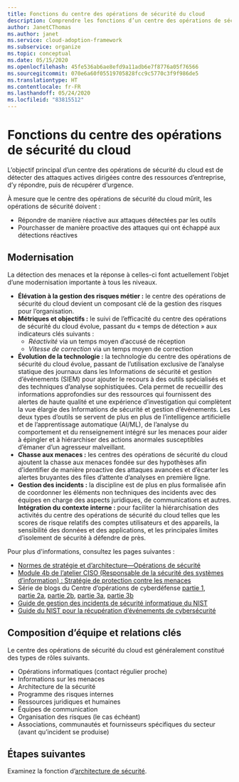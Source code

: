 ```yaml
---
title: Fonctions du centre des opérations de sécurité du cloud
description: Comprendre les fonctions d’un centre des opérations de sécurité du cloud.
author: JanetCThomas
ms.author: janet
ms.service: cloud-adoption-framework
ms.subservice: organize
ms.topic: conceptual
ms.date: 05/15/2020
ms.openlocfilehash: 45fe536ab6ae8efd9a11adb6e7f8776a05f76566
ms.sourcegitcommit: 070e6a60f05519705828fcc9c5770c3f9f986de5
ms.translationtype: HT
ms.contentlocale: fr-FR
ms.lasthandoff: 05/24/2020
ms.locfileid: "83815512"
---
```

<!-- cSpell:ignore CISO MTTA MTTR SIEM NIST SOCs CDOC -->

# <a name="cloud-soc-functions"></a>Fonctions du centre des opérations de sécurité du cloud

L’objectif principal d’un centre des opérations de sécurité du cloud est de détecter des attaques actives dirigées contre des ressources d’entreprise, d’y répondre, puis de récupérer d’urgence.

À mesure que le centre des opérations de sécurité du cloud mûrit, les opérations de sécurité doivent :

- Répondre de manière réactive aux attaques détectées par les outils
- Pourchasser de manière proactive des attaques qui ont échappé aux détections réactives

## <a name="modernization"></a>Modernisation

La détection des menaces et la réponse à celles-ci font actuellement l’objet d’une modernisation importante à tous les niveaux.

- **Élévation à la gestion des risques métier :** le centre des opérations de sécurité du cloud devient un composant clé de la gestion des risques pour l’organisation.
- **Métriques et objectifs :** le suivi de l’efficacité du centre des opérations de sécurité du cloud évolue, passant du « temps de détection » aux indicateurs clés suivants :
  - _Réactivité_ via un temps moyen d’accusé de réception
  - _Vitesse de correction_ via un temps moyen de correction
- **Évolution de la technologie :** la technologie du centre des opérations de sécurité du cloud évolue, passant de l’utilisation exclusive de l’analyse statique des journaux dans les Informations de sécurité et gestion d’événements (SIEM) pour ajouter le recours à des outils spécialisés et des techniques d’analyse sophistiquées. Cela permet de recueillir des informations approfondies sur des ressources qui fournissent des alertes de haute qualité et une expérience d’investigation qui complètent la vue élargie des Informations de sécurité et gestion d’événements. Les deux types d’outils se servent de plus en plus de l’intelligence artificielle et de l’apprentissage automatique (AI/ML), de l’analyse du comportement et du renseignement intégré sur les menaces pour aider à épingler et à hiérarchiser des actions anormales susceptibles d’émaner d’un agresseur malveillant.
- **Chasse aux menaces :** les centres des opérations de sécurité du cloud ajoutent la chasse aux menaces fondée sur des hypothèses afin d’identifier de manière proactive des attaques avancées et d’écarter les alertes bruyantes des files d’attente d’analyses en première ligne.
- **Gestion des incidents :** la discipline est de plus en plus formalisée afin de coordonner les éléments non techniques des incidents avec des équipes en charge des aspects juridiques, de communications et autres.
**Intégration du contexte interne :** pour faciliter la hiérarchisation des activités du centre des opérations de sécurité du cloud telles que les scores de risque relatifs des comptes utilisateurs et des appareils, la sensibilité des données et des applications, et les principales limites d’isolement de sécurité à défendre de près.

 Pour plus d'informations, consultez les pages suivantes :

- [Normes de stratégie et d’architecture&mdash;Opérations de sécurité](https://docs.microsoft.com/security/compass/security-operations-videos-and-decks)
- [Module 4b de l’atelier CISO (Responsable de la sécurité des systèmes d’information) : Stratégie de protection contre les menaces](https://docs.microsoft.com/security/ciso-workshop/ciso-workshop-module-4b)
- Série de blogs du Centre d’opérations de cyberdéfense [partie 1](https://www.microsoft.com/security/blog/2019/02/21/lessons-learned-from-the-microsoft-soc-part-1-organization/), [partie 2a](https://www.microsoft.com/security/blog/2019/04/23/lessons-learned-microsoft-soc-part-2-organizing-people/), [partie 2b](https://www.microsoft.com/security/blog/2019/06/06/lessons-learned-from-the-microsoft-soc-part-2b-career-paths-and-readiness/), [partie 3a](https://www.microsoft.com/security/blog/2019/10/07/ciso-series-lessons-learned-from-the-microsoft-soc-part-3a-choosing-soc-tools/), [partie 3b](https://www.microsoft.com/security/blog/2019/12/23/ciso-series-lessons-learned-from-the-microsoft-soc-part-3b-a-day-in-the-life)
- [Guide de gestion des incidents de sécurité informatique du NIST](https://nvlpubs.nist.gov/nistpubs/SpecialPublications/NIST.SP.800-61r2.pdf)
- [Guide du NIST pour la récupération d’événements de cybersécurité](https://nvlpubs.nist.gov/nistpubs/SpecialPublications/NIST.SP.800-184.pdf)

## <a name="team-composition-and-key-relationships"></a>Composition d’équipe et relations clés

Le centre des opérations de sécurité du cloud est généralement constitué des types de rôles suivants.

- Opérations informatiques (contact régulier proche)
- Informations sur les menaces
- Architecture de la sécurité
- Programme des risques internes
- Ressources juridiques et humaines
- Équipes de communication
- Organisation des risques (le cas échéant)
- Associations, communautés et fournisseurs spécifiques du secteur (avant qu’incident se produise)

## <a name="next-steps"></a>Étapes suivantes

Examinez la fonction d’[architecture de sécurité](./cloud-security-architecture.md).
